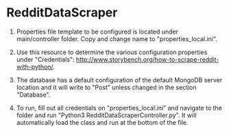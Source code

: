 # RedditDataScraper

1. Properties file template to be configured is located under main/controller folder. Copy and change name to "properties_local.ini".

2. Use this resource to determine the various configuration properties under "Credentials": http://www.storybench.org/how-to-scrape-reddit-with-python/.

3. The database has a default configuration of the default MongoDB server location and it will write to "Post" unless changed in the section "Database".

4. To run, fill out all credentials on "properties_local.ini" and navigate to the folder and run "Python3 RedditDataScraperController.py". It will automatically load the class and run at the bottom of the file.

